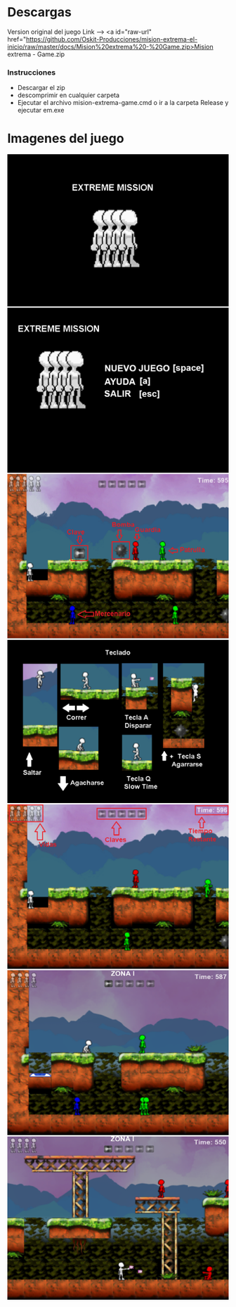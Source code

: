 # Descargas
Version original del juego
 Link --> <a id="raw-url" href="https://github.com/Oskit-Producciones/mision-extrema-el-inicio/raw/master/docs/Mision%20extrema%20-%20Game.zip>Mision extrema - Game.zip</a>
### Instrucciones
* Descargar el zip
* descomprimir en cualquier carpeta
* Ejecutar el archivo mision-extrema-game.cmd o ir a la carpeta Release y ejecutar em.exe
  


# Imagenes del juego
![Image](1.png)
![Image](2.png)
![Image](3.png)
![Image](4.png)
![Image](5.png)
![Image](6.png)
![Image](7.png)
